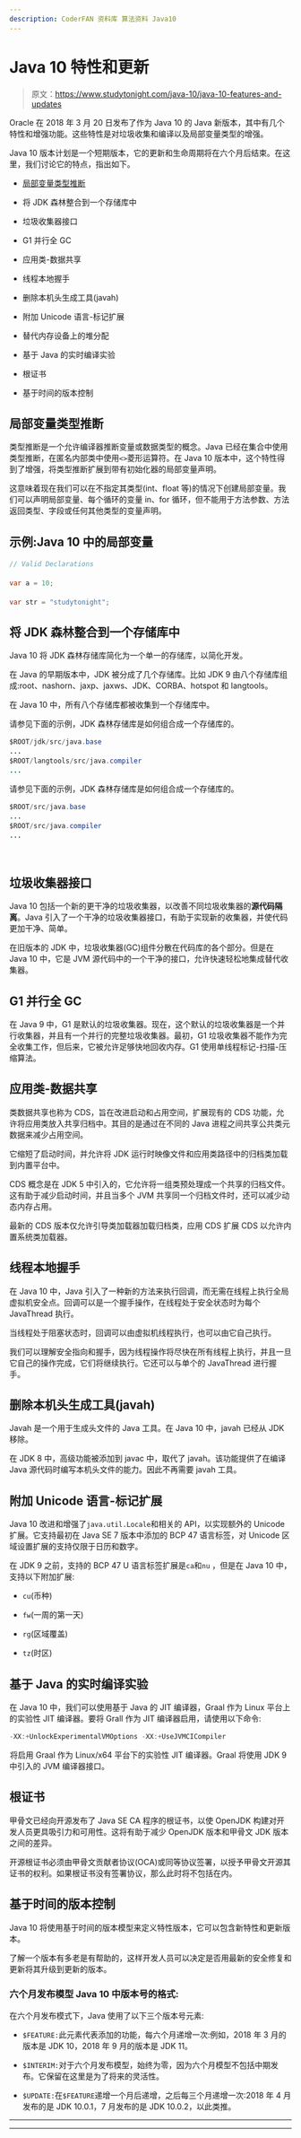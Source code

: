 ```yaml
---
description: CoderFAN 资料库 算法资料 Java10
---
```


# Java 10 特性和更新

> 原文：<https://www.studytonight.com/java-10/java-10-features-and-updates>

Oracle 在 2018 年 3 月 20 日发布了作为 Java 10 的 Java 新版本，其中有几个特性和增强功能。这些特性是对垃圾收集和编译以及局部变量类型的增强。

Java 10 版本计划是一个短期版本，它的更新和生命周期将在六个月后结束。在这里，我们讨论它的特点，指出如下。

*   [局部变量类型推断](https://www.studytonight.com/java-10/local-variables-type-inference)

*   将 JDK 森林整合到一个存储库中

*   垃圾收集器接口

*   G1 并行全 GC

*   应用类-数据共享

*   线程本地握手

*   删除本机头生成工具(javah)

*   附加 Unicode 语言-标记扩展

*   替代内存设备上的堆分配

*   基于 Java 的实时编译实验

*   根证书

*   基于时间的版本控制

## 局部变量类型推断

类型推断是一个允许编译器推断变量或数据类型的概念。Java 已经在集合中使用类型推断，在匿名内部类中使用`<>`菱形运算符。在 Java 10 版本中，这个特性得到了增强，将类型推断扩展到带有初始化器的局部变量声明。

这意味着现在我们可以在不指定其类型(int、float 等)的情况下创建局部变量。我们可以声明局部变量、每个循环的变量 in、for 循环，但不能用于方法参数、方法返回类型、字段或任何其他类型的变量声明。

## 示例:Java 10 中的局部变量

```java
// Valid Declarations

var a = 10;

var str = "studytonight"; 
```

## 将 JDK 森林整合到一个存储库中

Java 10 将 JDK 森林存储库简化为一个单一的存储库，以简化开发。

在 Java 的早期版本中，JDK 被分成了几个存储库。比如 JDK 9 由八个存储库组成:root、nashorn、jaxp、jaxws、JDK、CORBA、hotspot 和 langtools。

在 Java 10 中，所有八个存储库都被收集到一个存储库中。

请参见下面的示例，JDK 森林存储库是如何组合成一个存储库的。

```java
$ROOT/jdk/src/java.base
...
$ROOT/langtools/src/java.compiler
...
```

请参见下面的示例，JDK 森林存储库是如何组合成一个存储库的。

```java
$ROOT/src/java.base
...
$ROOT/src/java.compiler
...
```

![](img/4765334125b448ec4c4bdf8285a1da72.png)![](img/4765334125b448ec4c4bdf8285a1da72.png "Click and drag to move")

## 垃圾收集器接口

Java 10 包括一个新的更干净的垃圾收集器，以改善不同垃圾收集器的**源代码隔离**。Java 引入了一个干净的垃圾收集器接口，有助于实现新的收集器，并使代码更加干净、简单。

在旧版本的 JDK 中，垃圾收集器(GC)组件分散在代码库的各个部分。但是在 Java 10 中，它是 JVM 源代码中的一个干净的接口，允许快速轻松地集成替代收集器。

## G1 并行全 GC

在 Java 9 中，G1 是默认的垃圾收集器。现在，这个默认的垃圾收集器是一个并行收集器，并且有一个并行的完整垃圾收集器。最初，G1 垃圾收集器不能作为完全收集工作，但后来，它被允许足够快地回收内存。G1 使用单线程标记-扫描-压缩算法。

## 应用类-数据共享

类数据共享也称为 CDS，旨在改进启动和占用空间，扩展现有的 CDS 功能，允许将应用类放入共享归档中。其目的是通过在不同的 Java 进程之间共享公共类元数据来减少占用空间。

它缩短了启动时间，并允许将 JDK 运行时映像文件和应用类路径中的归档类加载到内置平台中。

CDS 概念是在 JDK 5 中引入的，它允许将一组类预处理成一个共享的归档文件。这有助于减少启动时间，并且当多个 JVM 共享同一个归档文件时，还可以减少动态内存占用。

最新的 CDS 版本仅允许引导类加载器加载归档类，应用 CDS 扩展 CDS 以允许内置系统类加载器。

## 线程本地握手

在 Java 10 中，Java 引入了一种新的方法来执行回调，而无需在线程上执行全局虚拟机安全点。回调可以是一个握手操作，在线程处于安全状态时为每个 JavaThread 执行。

当线程处于阻塞状态时，回调可以由虚拟机线程执行，也可以由它自己执行。

我们可以理解安全指向和握手，因为线程操作将尽快在所有线程上执行，并且一旦它自己的操作完成，它们将继续执行。它还可以与单个的 JavaThread 进行握手。

## 删除本机头生成工具(javah)

Javah 是一个用于生成头文件的 Java 工具。在 Java 10 中，javah 已经从 JDK 移除。

在 JDK 8 中，高级功能被添加到 javac 中，取代了 javah。该功能提供了在编译 Java 源代码时编写本机头文件的能力。因此不再需要 javah 工具。

## 附加 Unicode 语言-标记扩展

Java 10 改进和增强了`java.util.Locale`和相关的 API，以实现额外的 Unicode 扩展。它支持最初在 Java SE 7 版本中添加的 BCP 47 语言标签，对 Unicode 区域设置扩展的支持仅限于日历和数字。

在 JDK 9 之前，支持的 BCP 47 U 语言标签扩展是`ca`和`nu` ，但是在 Java 10 中，支持以下附加扩展:

*   `cu`(币种)

*   `fw`(一周的第一天)

*   `rg`(区域覆盖)

*   `tz`(时区)

## 基于 Java 的实时编译实验

在 Java 10 中，我们可以使用基于 Java 的 JIT 编译器，Graal 作为 Linux 平台上的实验性 JIT 编译器。要将 Grall 作为 JIT 编译器启用，请使用以下命令:

```java
-XX:+UnlockExperimentalVMOptions -XX:+UseJVMCICompiler
```

![](img/4765334125b448ec4c4bdf8285a1da72.png)将启用 Graal 作为 Linux/x64 平台下的实验性 JIT 编译器。Graal 将使用 JDK 9 中引入的 JVM 编译器接口。

## 根证书

甲骨文已经向开源发布了 Java SE CA 程序的根证书，以使 OpenJDK 构建对开发人员更具吸引力和可用性。这将有助于减少 OpenJDK 版本和甲骨文 JDK 版本之间的差异。

开源根证书必须由甲骨文贡献者协议(OCA)或同等协议签署，以授予甲骨文开源其证书的权利。如果根证书没有签署协议，那么此时将不包括在内。

## 基于时间的版本控制

Java 10 将使用基于时间的版本模型来定义特性版本，它可以包含新特性和更新版本。

了解一个版本有多老是有帮助的，这样开发人员可以决定是否用最新的安全修复和更新将其升级到更新的版本。

### 六个月发布模型 Java 10 中版本号的格式:

在六个月发布模式下，Java 使用了以下三个版本号元素:

*   `$FEATURE:`此元素代表添加的功能，每六个月递增一次:例如，2018 年 3 月的版本是 JDK 10，2018 年 9 月的版本是 JDK 11。

*   `$INTERIM:`对于六个月发布模型，始终为零，因为六个月模型不包括中期发布。它保留在这里是为了将来的灵活性。

*   `$UPDATE:`在`$FEATURE`递增一个月后递增，之后每三个月递增一次:2018 年 4 月发布的是 JDK 10.0.1，7 月发布的是 JDK 10.0.2，以此类推。

* * *

* * *
